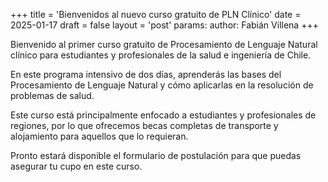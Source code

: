 +++
title = 'Bienvenidos al nuevo curso gratuito de PLN Clínico'
date = 2025-01-17
draft = false
layout = 'post'
params:
  author: Fabián Villena
+++

Bienvenido al primer curso gratuito de Procesamiento de Lenguaje Natural clínico para estudiantes y profesionales de la salud e ingeniería de Chile. 

En este programa intensivo de dos días, aprenderás las bases del Procesamiento de Lenguaje Natural y cómo aplicarlas en la resolución de problemas de salud.

Este curso está principalmente enfocado a estudiantes y profesionales de regiones, por lo que ofrecemos becas completas de transporte y alojamiento para aquellos que lo requieran.

Pronto estará disponible el formulario de postulación para que puedas asegurar tu cupo en este curso.